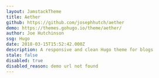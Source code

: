```yaml
---
layout: JamstackTheme
title: Aether
github: https://github.com/josephhutch/aether
demo: https://themes.gohugo.io/theme/aether/
author: Joe Hutchinson
ssg: Hugo
date: 2018-03-15T15:52:42.000Z
description: A responsive and clean Hugo theme for blogs
stale: false
disabled: true
disabled_reason: demo url not found
---
```

